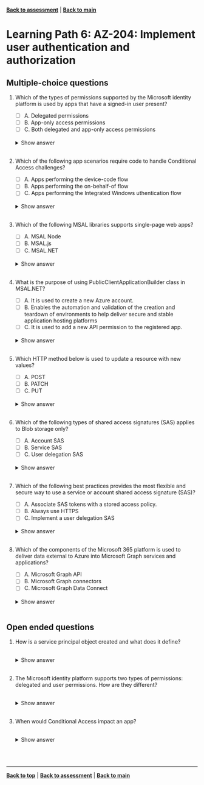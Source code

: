 <a id="top" />

<br/>


[**Back to assessment**](./assessment.md) |   [**Back to main**](../README.md) 

# Learning Path 6: AZ-204: Implement user authentication and authorization

## Multiple-choice questions		


1. Which of the types of permissions supported by the Microsoft identity platform is used by apps that have a signed-in user present?

    - [ ]  A. Delegated permissions
    - [ ]  B. App-only access permissions 
    - [ ]  C. Both delegated and app-only access permissions 

    <br>

    <details>
    <summary>Show answer</summary>
    Delegated permissions
    </details>

    <br>
    
2. Which of the following app scenarios require code to handle Conditional Access challenges?


    - [ ]  A. Apps performing the device-code flow
    - [ ]  B. Apps performing the on-behalf-of flow
    - [ ]  C. Apps performing the Integrated Windows uthentication flow 

    <br>

    <details>
    <summary>Show answer</summary>
    Apps performing the on-behalf-of flow
    </details>

    <br>


3. Which of the following MSAL libraries supports single-page web apps?

    - [ ]  A. MSAL Node 
    - [ ]  B. MSAL.js
    - [ ]  C. MSAL.NET

    <br>

    <details>
    <summary>Show answer</summary>
    MSAL.js
    </details>

    <br>

4. What is the purpose of using PublicClientApplicationBuilder class in MSAL.NET?


    - [ ]  A. It is used to create a new Azure account. 
    - [ ]  B. Enables the automation and validation of the creation and teardown of environments to help deliver secure and stable application hosting platforms
    - [ ]  C. It is used to add a new API permission to the registered app.

    <br>

    <details>
    <summary>Show answer</summary>
    Enables the automation and validation of the creation and teardown of environments to help deliver secure and stable application hosting platforms
    </details>

    <br>


5. Which HTTP method below is used to update a resource with new values?

    - [ ]  A. POST 
    - [ ]  B. PATCH
    - [ ]  C. PUT 

    <br>

    <details>
    <summary>Show answer</summary>
    PATCH
    </details>

    <br>

6. Which of the following types of shared access signatures (SAS) applies to Blob storage only?

    - [ ]  A. Account SAS 
    - [ ]  B. Service SAS 
    - [ ]  C. User delegation SAS

    <br>

    <details>
    <summary>Show answer</summary>
    User delegation SAS
    </details>

    <br>
7. Which of the following best practices provides the most flexible and secure way to use a service or account shared access signature (SAS)?


    - [ ]  A. Associate SAS tokens with a stored access policy.
    - [ ]  B. Always use HTTPS 
    - [ ]  C. Implement a user delegation SAS 

    <br>

    <details>
    <summary>Show answer</summary>
    Associate SAS tokens with a stored access policy.
    </details>

    <br>


8. Which of the components of the Microsoft 365 platform is used to deliver data external to Azure into Microsoft Graph services and applications?

    - [ ]  A. Microsoft Graph API 
    - [ ]  B. Microsoft Graph connectors
    - [ ]  C. Microsoft Graph Data Connect 

    <br>

    <details>
    <summary>Show answer</summary>
    Microsoft Graph connectors
    </details>

    <br>


## Open ended questions


1. How is a service principal object created and what does it define?

    <br>

    <details>
    <summary>Show answer</summary>
    When you register an application in the portal, an application object (the globally unique instance of the app) as well as a service principal object are automatically created in your home tenant. The security principal defines the access policy and permissions for the user/application in the Microsoft Entra tenant.
    </details>

    <br>



2. The Microsoft identity platform supports two types of permissions: delegated and user permissions. How are they different?

    <br>

    <details>
    <summary>Show answer</summary>
    Delegated permissions are used by apps that have a signed-in user present. For these apps, either the user or an administrator consents to the permissions that the app requests. The app is delegated with the permission to act as a signed-in user when it makes calls to the target resource. User permissions are used by apps that run without a signed-in user present, for example, apps that runas background services or daemons. Only an administrator can consent to application permissions.
    </details>

    <br>



3. When would Conditional Access impact an app?

    <br>

    <details>
    <summary>Show answer</summary>
    In most common cases, Conditional Access does not change an app's behavior or require any changes from the developer. Only in certain cases when an app indirectly or silently requests a token for a service does an app require code changes to handle Conditional Access challenges. It may be as simple as performing an interactive sign-in request.
    </details>

    <br>



<br/>

------

[**Back to top**](#top) | [**Back to assessment**](./assessment.md) | [**Back to main**](../README.md) 